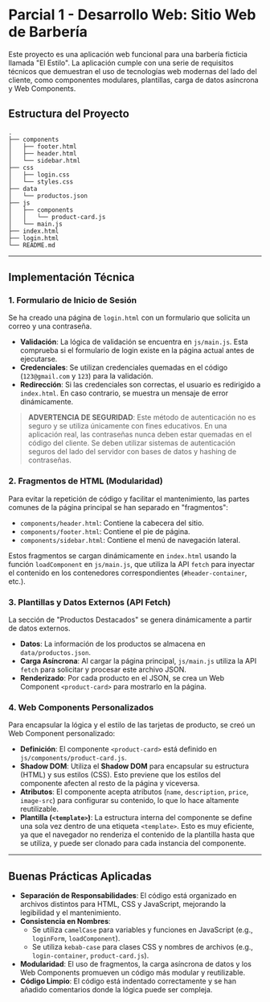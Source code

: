 # Parcial 1 - Desarrollo Web: Sitio Web de Barbería

Este proyecto es una aplicación web funcional para una barbería ficticia llamada "El Estilo". La aplicación cumple con una serie de requisitos técnicos que demuestran el uso de tecnologías web modernas del lado del cliente, como componentes modulares, plantillas, carga de datos asíncrona y Web Components.

## Estructura del Proyecto

```
.
├── components
│   ├── footer.html
│   ├── header.html
│   └── sidebar.html
├── css
│   ├── login.css
│   └── styles.css
├── data
│   └── productos.json
├── js
│   ├── components
│   │   └── product-card.js
│   └── main.js
├── index.html
├── login.html
└── README.md
```

---

## Implementación Técnica

### 1. Formulario de Inicio de Sesión

Se ha creado una página de `login.html` con un formulario que solicita un correo y una contraseña.

- **Validación**: La lógica de validación se encuentra en `js/main.js`. Esta comprueba si el formulario de login existe en la página actual antes de ejecutarse.
- **Credenciales**: Se utilizan credenciales quemadas en el código (`123@gmail.com` y `123`) para la validación.
- **Redirección**: Si las credenciales son correctas, el usuario es redirigido a `index.html`. En caso contrario, se muestra un mensaje de error dinámicamente.

> **ADVERTENCIA DE SEGURIDAD**: Este método de autenticación no es seguro y se utiliza únicamente con fines educativos. En una aplicación real, las contraseñas nunca deben estar quemadas en el código del cliente. Se deben utilizar sistemas de autenticación seguros del lado del servidor con bases de datos y hashing de contraseñas.

### 2. Fragmentos de HTML (Modularidad)

Para evitar la repetición de código y facilitar el mantenimiento, las partes comunes de la página principal se han separado en "fragmentos":

- `components/header.html`: Contiene la cabecera del sitio.
- `components/footer.html`: Contiene el pie de página.
- `components/sidebar.html`: Contiene el menú de navegación lateral.

Estos fragmentos se cargan dinámicamente en `index.html` usando la función `loadComponent` en `js/main.js`, que utiliza la API `fetch` para inyectar el contenido en los contenedores correspondientes (`#header-container`, etc.).

### 3. Plantillas y Datos Externos (API Fetch)

La sección de "Productos Destacados" se genera dinámicamente a partir de datos externos.

- **Datos**: La información de los productos se almacena en `data/productos.json`.
- **Carga Asíncrona**: Al cargar la página principal, `js/main.js` utiliza la API `fetch` para solicitar y procesar este archivo JSON.
- **Renderizado**: Por cada producto en el JSON, se crea un Web Component `<product-card>` para mostrarlo en la página.

### 4. Web Components Personalizados

Para encapsular la lógica y el estilo de las tarjetas de producto, se creó un Web Component personalizado:

- **Definición**: El componente `<product-card>` está definido en `js/components/product-card.js`.
- **Shadow DOM**: Utiliza el **Shadow DOM** para encapsular su estructura (HTML) y sus estilos (CSS). Esto previene que los estilos del componente afecten al resto de la página y viceversa.
- **Atributos**: El componente acepta atributos (`name`, `description`, `price`, `image-src`) para configurar su contenido, lo que lo hace altamente reutilizable.
- **Plantilla (`<template>`)**: La estructura interna del componente se define una sola vez dentro de una etiqueta `<template>`. Esto es muy eficiente, ya que el navegador no renderiza el contenido de la plantilla hasta que se utiliza, y puede ser clonado para cada instancia del componente.



---

## Buenas Prácticas Aplicadas

- **Separación de Responsabilidades**: El código está organizado en archivos distintos para HTML, CSS y JavaScript, mejorando la legibilidad y el mantenimiento.
- **Consistencia en Nombres**:
  - Se utiliza `camelCase` para variables y funciones en JavaScript (e.g., `loginForm`, `loadComponent`).
  - Se utiliza `kebab-case` para clases CSS y nombres de archivos (e.g., `login-container`, `product-card.js`).
- **Modularidad**: El uso de fragmentos, la carga asíncrona de datos y los Web Components promueven un código más modular y reutilizable.
- **Código Limpio**: El código está indentado correctamente y se han añadido comentarios donde la lógica puede ser compleja.
